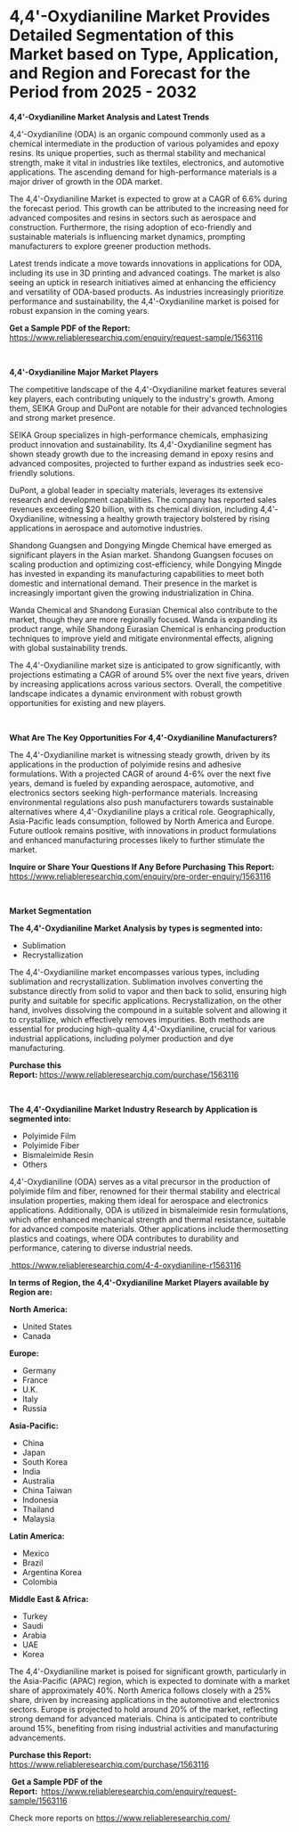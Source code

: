 <p><h1>4,4'-Oxydianiline Market Provides Detailed Segmentation of this Market based on Type, Application, and Region and Forecast for the Period from 2025 - 2032</h1></p><p><strong>4,4'-Oxydianiline Market Analysis and Latest Trends</strong></p>
<p><p>4,4'-Oxydianiline (ODA) is an organic compound commonly used as a chemical intermediate in the production of various polyamides and epoxy resins. Its unique properties, such as thermal stability and mechanical strength, make it vital in industries like textiles, electronics, and automotive applications. The ascending demand for high-performance materials is a major driver of growth in the ODA market.</p><p>The 4,4'-Oxydianiline Market is expected to grow at a CAGR of 6.6% during the forecast period. This growth can be attributed to the increasing need for advanced composites and resins in sectors such as aerospace and construction. Furthermore, the rising adoption of eco-friendly and sustainable materials is influencing market dynamics, prompting manufacturers to explore greener production methods.</p><p>Latest trends indicate a move towards innovations in applications for ODA, including its use in 3D printing and advanced coatings. The market is also seeing an uptick in research initiatives aimed at enhancing the efficiency and versatility of ODA-based products. As industries increasingly prioritize performance and sustainability, the 4,4'-Oxydianiline market is poised for robust expansion in the coming years.</p></p>
<p><strong>Get a Sample PDF of the Report:&nbsp;</strong> <a href="https://www.reliableresearchiq.com/enquiry/request-sample/1563116?utm_campaign=3384&utm_medium=2&utm_source=Github&utm_content=ia&utm_term=23032025&utm_id=44-oxydianiline">https://www.reliableresearchiq.com/enquiry/request-sample/1563116</a></p>
<p>&nbsp;</p>
<p><strong>4,4'-Oxydianiline Major Market Players</strong></p>
<p><p>The competitive landscape of the 4,4'-Oxydianiline market features several key players, each contributing uniquely to the industry's growth. Among them, SEIKA Group and DuPont are notable for their advanced technologies and strong market presence.</p><p>SEIKA Group specializes in high-performance chemicals, emphasizing product innovation and sustainability. Its 4,4'-Oxydianiline segment has shown steady growth due to the increasing demand in epoxy resins and advanced composites, projected to further expand as industries seek eco-friendly solutions.</p><p>DuPont, a global leader in specialty materials, leverages its extensive research and development capabilities. The company has reported sales revenues exceeding $20 billion, with its chemical division, including 4,4'-Oxydianiline, witnessing a healthy growth trajectory bolstered by rising applications in aerospace and automotive industries.</p><p>Shandong Guangsen and Dongying Mingde Chemical have emerged as significant players in the Asian market. Shandong Guangsen focuses on scaling production and optimizing cost-efficiency, while Dongying Mingde has invested in expanding its manufacturing capabilities to meet both domestic and international demand. Their presence in the market is increasingly important given the growing industrialization in China.</p><p>Wanda Chemical and Shandong Eurasian Chemical also contribute to the market, though they are more regionally focused. Wanda is expanding its product range, while Shandong Eurasian Chemical is enhancing production techniques to improve yield and mitigate environmental effects, aligning with global sustainability trends.</p><p>The 4,4'-Oxydianiline market size is anticipated to grow significantly, with projections estimating a CAGR of around 5% over the next five years, driven by increasing applications across various sectors. Overall, the competitive landscape indicates a dynamic environment with robust growth opportunities for existing and new players.</p></p>
<p>&nbsp;</p>
<p><strong>What Are The Key Opportunities For 4,4'-Oxydianiline Manufacturers?</strong></p>
<p><p>The 4,4'-Oxydianiline market is witnessing steady growth, driven by its applications in the production of polyimide resins and adhesive formulations. With a projected CAGR of around 4-6% over the next five years, demand is fueled by expanding aerospace, automotive, and electronics sectors seeking high-performance materials. Increasing environmental regulations also push manufacturers towards sustainable alternatives where 4,4'-Oxydianiline plays a critical role. Geographically, Asia-Pacific leads consumption, followed by North America and Europe. Future outlook remains positive, with innovations in product formulations and enhanced manufacturing processes likely to further stimulate the market.</p></p>
<p><strong>Inquire or Share Your Questions If Any Before Purchasing This Report:</strong> <a href="https://www.reliableresearchiq.com/enquiry/pre-order-enquiry/1563116?utm_campaign=3384&utm_medium=2&utm_source=Github&utm_content=ia&utm_term=23032025&utm_id=44-oxydianiline">https://www.reliableresearchiq.com/enquiry/pre-order-enquiry/1563116</a></p>
<p>&nbsp;</p>
<p><strong>Market Segmentation</strong></p>
<p><strong>The 4,4'-Oxydianiline Market Analysis by types is segmented into:</strong></p>
<p><ul><li>Sublimation</li><li>Recrystallization</li></ul></p>
<p><p>The 4,4'-Oxydianiline market encompasses various types, including sublimation and recrystallization. Sublimation involves converting the substance directly from solid to vapor and then back to solid, ensuring high purity and suitable for specific applications. Recrystallization, on the other hand, involves dissolving the compound in a suitable solvent and allowing it to crystallize, which effectively removes impurities. Both methods are essential for producing high-quality 4,4'-Oxydianiline, crucial for various industrial applications, including polymer production and dye manufacturing.</p></p>
<p><strong>Purchase this Report:&nbsp;</strong><a href="https://www.reliableresearchiq.com/purchase/1563116?utm_campaign=3384&utm_medium=2&utm_source=Github&utm_content=ia&utm_term=23032025&utm_id=44-oxydianiline">https://www.reliableresearchiq.com/purchase/1563116</a></p>
<p>&nbsp;</p>
<p><strong>The 4,4'-Oxydianiline Market Industry Research by Application is segmented into:</strong></p>
<p><ul><li>Polyimide Film</li><li>Polyimide Fiber</li><li>Bismaleimide Resin</li><li>Others</li></ul></p>
<p><p>4,4'-Oxydianiline (ODA) serves as a vital precursor in the production of polyimide film and fiber, renowned for their thermal stability and electrical insulation properties, making them ideal for aerospace and electronics applications. Additionally, ODA is utilized in bismaleimide resin formulations, which offer enhanced mechanical strength and thermal resistance, suitable for advanced composite materials. Other applications include thermosetting plastics and coatings, where ODA contributes to durability and performance, catering to diverse industrial needs.</p></p>
<p><a href="https://www.reliableresearchiq.com/4-4-oxydianiline-r1563116?utm_campaign=3384&utm_medium=2&utm_source=Github&utm_content=ia&utm_term=23032025&utm_id=44-oxydianiline">&nbsp;https://www.reliableresearchiq.com/4-4-oxydianiline-r1563116</a></p>
<p><strong>In terms of Region, the 4,4'-Oxydianiline Market Players available by Region are:</strong></p>
<p>
    <p> <strong> North America: </strong>
        <ul>
            <li>United States</li>
            <li>Canada</li>
        </ul>
        </p> 
    <p> <strong> Europe: </strong>
        <ul>
            <li>Germany</li>
            <li>France</li>
            <li>U.K.</li>
            <li>Italy</li>
            <li>Russia</li>
        </ul>
        </p> 
    <p> <strong> Asia-Pacific: </strong>
        <ul>
            <li>China</li>
            <li>Japan</li>
            <li>South Korea</li>
            <li>India</li>
            <li>Australia</li>
            <li>China Taiwan</li>
            <li>Indonesia</li>
            <li>Thailand</li>
            <li>Malaysia</li>
        </ul>
        </p> 
    <p> <strong> Latin America: </strong>
        <ul>
            <li>Mexico</li>
            <li>Brazil</li>
            <li>Argentina Korea</li>
            <li>Colombia</li>
        </ul>
        </p> 
    <p> <strong> Middle East & Africa: </strong>
        <ul>
            <li>Turkey</li>
            <li>Saudi</li>
            <li>Arabia</li>
            <li>UAE</li>
            <li>Korea</li>
        </ul>
    </p>
    </p>
<p><p>The 4,4'-Oxydianiline market is poised for significant growth, particularly in the Asia-Pacific (APAC) region, which is expected to dominate with a market share of approximately 40%. North America follows closely with a 25% share, driven by increasing applications in the automotive and electronics sectors. Europe is projected to hold around 20% of the market, reflecting strong demand for advanced materials. China is anticipated to contribute around 15%, benefiting from rising industrial activities and manufacturing advancements.</p></p>
<p><strong>Purchase this Report: </strong><a href="https://www.reliableresearchiq.com/purchase/1563116?utm_campaign=3384&utm_medium=2&utm_source=Github&utm_content=ia&utm_term=23032025&utm_id=44-oxydianiline">https://www.reliableresearchiq.com/purchase/1563116</a></p>
<p>&nbsp;<strong>Get a Sample PDF of the Report:&nbsp;&nbsp;</strong><a href="https://www.reliableresearchiq.com/enquiry/request-sample/1563116?utm_campaign=3384&utm_medium=2&utm_source=Github&utm_content=ia&utm_term=23032025&utm_id=44-oxydianiline">https://www.reliableresearchiq.com/enquiry/request-sample/1563116</a></p>
<p><strong></strong></p>
<p>Check more reports on <a href="https://www.reliableresearchiq.com/?utm_campaign=3384&utm_medium=2&utm_source=Github&utm_content=ia&utm_term=23032025&utm_id=44-oxydianiline">https://www.reliableresearchiq.com/</a></p>